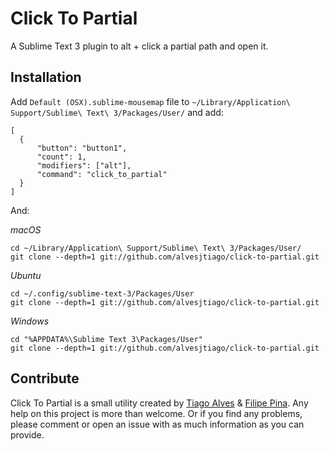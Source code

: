 # Click To Partial

A Sublime Text 3 plugin to alt + click a partial path and open it.

## Installation

Add ```Default (OSX).sublime-mousemap``` file to ```~/Library/Application\ Support/Sublime\ Text\ 3/Packages/User/``` and add:
```
[
  {
      "button": "button1", 
      "count": 1, 
      "modifiers": ["alt"],
      "command": "click_to_partial"
  }
]
```

And:

_macOS_
```
cd ~/Library/Application\ Support/Sublime\ Text\ 3/Packages/User/
git clone --depth=1 git://github.com/alvesjtiago/click-to-partial.git
```

_Ubuntu_
```
cd ~/.config/sublime-text-3/Packages/User
git clone --depth=1 git://github.com/alvesjtiago/click-to-partial.git
```

_Windows_
```
cd "%APPDATA%\Sublime Text 3\Packages/User"
git clone --depth=1 git://github.com/alvesjtiago/click-to-partial.git
```


## Contribute

Click To Partial is a small utility created by [Tiago Alves](https://twitter.com/alvesjtiago) & [Filipe Pina](https://twitter.com/filipepina).
Any help on this project is more than welcome. Or if you find any problems, please comment or open an issue with as much information as you can provide.

